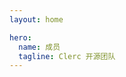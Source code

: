 ```yaml
---
layout: home

hero:
  name: 成员
  tagline: Clerc 开源团队
---
```


<script setup lang="ts">
import { VPTeamMembers } from "vitepress/theme";

const members = [
	{
		avatar: "https://avatars.githubusercontent.com/u/58381667?v=4",
		name: "Ray",
		title: "源码作者，文档撰写",
		links: [
			{ icon: "github", link: "https://github.com/so1ve" },
			{ icon: "twitter", link: "https://twitter.com/so1v3" },
		],
	},
	{
		avatar: "https://avatars.githubusercontent.com/u/73536163?v=4",
		name: "Shizuku",
		title: "文档维护、翻译",
		links: [
			{ icon: "github", link: "https://github.com/ifshizuku" },
			{ icon: "twitter", link: "https://twitter.com/ifszk" },
		],
	},
];
</script>

<VPTeamMembers :members="members" />
